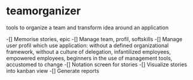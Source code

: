 # teamorganizer
tools to organize a team and transform idea around an application

-[] Memorise stories, epic
-[] Manage team, profil, softskills
-[] Manage user profil which use application: without a defined organizational framework, without a culture of delegation, infantilized employees, empowered employees, beginners in the use of management tools, accustomed to change
-[] Notation screen for stories
-[] Visualize stories into kanban view
-[] Generate reports
